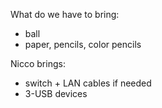 What do we have to bring:

- ball
- paper, pencils, color pencils


Nicco brings:
- switch + LAN cables if needed
- 3-USB devices
